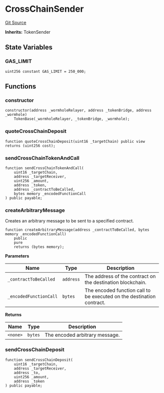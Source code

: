 # CrossChainSender
[Git Source](https://github.com-smastropiero/SherryLabs/sherry-contracts/blob/abea0d8e26a21a2127d6a1d9e961e252da35642b/contracts/wormhole/SL1TokenSender.sol)

**Inherits:**
TokenSender


## State Variables
### GAS_LIMIT

```solidity
uint256 constant GAS_LIMIT = 250_000;
```


## Functions
### constructor


```solidity
constructor(address _wormholeRelayer, address _tokenBridge, address _wormhole)
    TokenBase(_wormholeRelayer, _tokenBridge, _wormhole);
```

### quoteCrossChainDeposit


```solidity
function quoteCrossChainDeposit(uint16 _targetChain) public view returns (uint256 cost);
```

### sendCrossChainTokenAndCall


```solidity
function sendCrossChainTokenAndCall(
    uint16 _targetChain,
    address _targetReceiver,
    uint256 _amount,
    address _token,
    address _contractToBeCalled,
    bytes memory _encodedFunctionCall
) public payable;
```

### createArbitraryMessage

Creates an arbitrary message to be sent to a specified contract.


```solidity
function createArbitraryMessage(address _contractToBeCalled, bytes memory _encodedFunctionCall)
    public
    pure
    returns (bytes memory);
```
**Parameters**

|Name|Type|Description|
|----|----|-----------|
|`_contractToBeCalled`|`address`|The address of the contract on the destination blockchain.|
|`_encodedFunctionCall`|`bytes`|The encoded function call to be executed on the destination contract.|

**Returns**

|Name|Type|Description|
|----|----|-----------|
|`<none>`|`bytes`|The encoded arbitrary message.|


### sendCrossChainDeposit


```solidity
function sendCrossChainDeposit(
    uint16 _targetChain,
    address _targetReceiver,
    address _to,
    uint256 _amount,
    address _token
) public payable;
```


